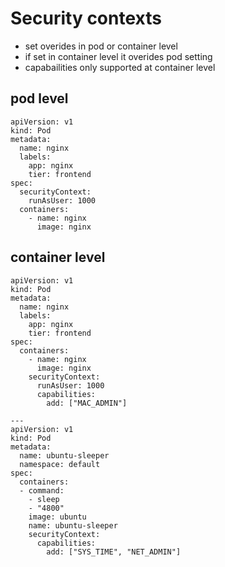 # Security contexts
* set overides in pod or container level
* if set in container level it overides pod setting
* capabailities only supported at container level
## pod level
```
apiVersion: v1
kind: Pod
metadata:
  name: nginx
  labels:
    app: nginx
    tier: frontend
spec:
  securityContext:
    runAsUser: 1000
  containers:
    - name: nginx
      image: nginx
```

## container level
```
apiVersion: v1
kind: Pod
metadata:
  name: nginx
  labels:
    app: nginx
    tier: frontend
spec:
  containers:
    - name: nginx
      image: nginx
    securityContext:
      runAsUser: 1000
      capabilities:
        add: ["MAC_ADMIN"]
```
```
---
apiVersion: v1
kind: Pod
metadata:
  name: ubuntu-sleeper
  namespace: default
spec:
  containers:
  - command:
    - sleep
    - "4800"
    image: ubuntu
    name: ubuntu-sleeper
    securityContext:
      capabilities:
        add: ["SYS_TIME", "NET_ADMIN"]
```